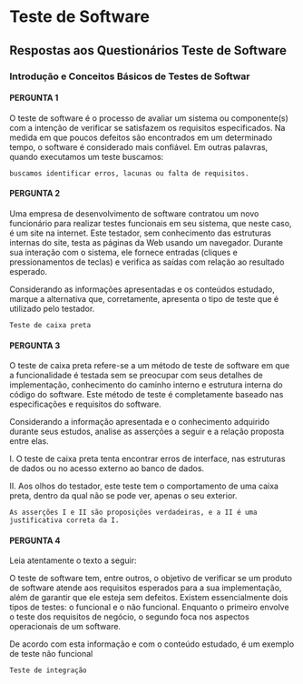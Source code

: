 # Teste de Software

## Respostas aos Questionários Teste de Software

### Introdução e Conceitos Básicos de Testes de Softwar

#### PERGUNTA 1

O teste de software é o processo de avaliar um sistema ou componente(s) com a intenção de verificar se satisfazem os requisitos especificados. Na medida em que poucos defeitos são encontrados em um determinado tempo, o software é considerado mais confiável. Em outras palavras, quando executamos um teste buscamos:  

```Text
buscamos identificar erros, lacunas ou falta de requisitos.
```

#### PERGUNTA 2

Uma empresa de desenvolvimento de software contratou um novo funcionário para realizar testes funcionais em seu sistema, que neste caso, é um site na internet. Este testador, sem conhecimento das estruturas internas do site, testa as páginas da Web usando um navegador. Durante sua interação com o sistema, ele fornece entradas (cliques e pressionamentos de teclas) e verifica as saídas com relação ao resultado esperado.  

Considerando as informações apresentadas e os conteúdos estudado, marque a alternativa que, corretamente, apresenta o tipo de teste que é utilizado pelo testador.  

```Text
Teste de caixa preta
```

#### PERGUNTA 3

O teste de caixa preta refere-se a um método de teste de software em que a funcionalidade é testada sem se preocupar com seus detalhes de implementação, conhecimento do caminho interno e estrutura interna do código do software. Este método de teste é completamente baseado nas especificações e requisitos do software.  

Considerando a informação apresentada e o conhecimento adquirido durante seus estudos, analise as asserções a seguir e a relação proposta entre elas.  

I. O teste de caixa preta tenta encontrar erros de interface, nas estruturas de dados ou no acesso externo ao banco de dados.  

II. Aos olhos do testador, este teste tem o comportamento de uma caixa preta, dentro da qual não se pode ver, apenas o seu exterior.  

```Text
As asserções I e II são proposições verdadeiras, e a II é uma justificativa correta da I.
```

#### PERGUNTA 4

Leia atentamente o texto a seguir:  

O teste de software tem, entre outros, o objetivo de verificar se um produto de software atende aos requisitos esperados para a sua implementação, além de garantir que ele esteja sem defeitos. Existem essencialmente dois tipos de testes: o funcional e o não funcional. Enquanto o primeiro envolve o teste dos requisitos de negócio, o segundo foca nos aspectos operacionais de um software.  

De acordo com esta informação e com o conteúdo estudado, é um exemplo de teste não funcional  

```Text
Teste de integração
```
